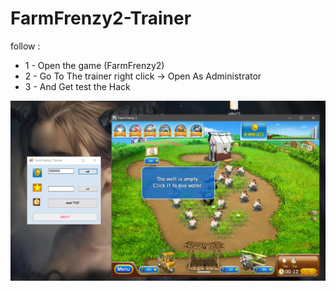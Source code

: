# FarmFrenzy2-Trainer

follow :
* 1 - Open the game (FarmFrenzy2) 
* 2 - Go To The trainer right click -> Open As Administrator
* 3 - And Get test the Hack



![easy to use](https://github.com/OmarElKhatibCS/farmFrenzeC-Trainer/blob/master/easy.PNG)
